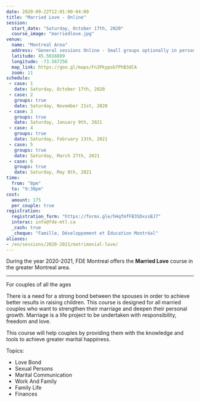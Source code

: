 ```yaml
---
date: 2020-09-22T12:01:00-04:00
title: "Married Love - Online"
session:
  start_date: "Saturday, October 17th, 2020"
  course_image: "marriedlove.jpg"
venue:
  name: "Montreal Area"
  address: "General sessions Online - Small groups optionally in person"
  latitude: 45.5016889
  longitude: -73.567256
  map_link: https://goo.gl/maps/Fn2Pkypob7PhB3dCA
  zoom: 11
schedule:
 - case: 1
   date: Saturday, October 17th, 2020
 - case: 2
   groups: true
   date: Saturday, November 21st, 2020
 - case: 3
   groups: true
   date: Saturday, January 9th, 2021
 - case: 4
   groups: true
   date: Saturday, February 13th, 2021
 - case: 5
   groups: true
   date: Saturday, March 27th, 2021
 - case: 6
   groups: true
   date: Saturday, May 8th, 2021
time:
  from: "8pm"
  to: "9:30pm"
cost:
  amount: 175
  per_couple: true
registration:
  registration_form: "https://forms.gle/hHqfmfFB3SDxssBJ7"
  interac: info@fde-mtl.ca
  _cash: true
  _cheque: "Famille, Développement et Éducation Montréal"
aliases:
- /en/sessions/2020-2021/matrimonial-love/
---
```


During the year 2020-2021, FDE Montreal offers the **Married Love** course
in the greater Montreal area.

---

For couples of all the ages

<!-- taken from: http://iffd.org/married-love/ -->
<!-- see also: https://www.familydevelopment.ca/course/marital-love/ -->

There is a need for a strong bond between the spouses in order to achieve better results in raising children. This course is designed for all married couples who want to strengthen their marriage and deepen their personal growth. Marriage is a life project to be undertaken with responsibility, freedom and love.

This course will help couples by providing them with the knowledge and tools to achieve greater marital happiness.

Topics:

* Love Bond
* Sexual Persons
* Marital Communication
* Work And Family
* Family Life
* Finances

<!--more-->
